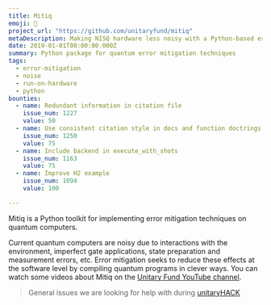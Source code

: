 ```yaml
---
title: Mitiq
emoji: 🌴
project_url: "https://github.com/unitaryfund/mitiq"
metaDescription: Making NISQ hardware less noisy with a Python-based error mitigating package.
date: 2019-01-01T00:00:00.000Z
summary: Python package for quantum error mitigation techniques
tags:
  - error-mitigation
  - noise
  - run-on-hardware
  - python
bounties:
  - name: Redundant information in citation file
    issue_num: 1227
    value: 50
  - name: Use consistent citation style in docs and function doctrings.
    issue_num: 1250
    value: 75
  - name: Include backend in execute_with_shots
    issue_num: 1163
    value: 75
  - name: Improve H2 example
    issue_num: 1094
    value: 100

---
```


Mitiq is a Python toolkit for implementing error mitigation techniques on quantum computers.

Current quantum computers are noisy due to interactions with the environment, imperfect gate applications, state preparation and measurement errors, etc.
Error mitigation seeks to reduce these effects at the software level by compiling quantum programs in clever ways.
You can watch some videos about Mitiq on the [Unitary Fund YouTube channel](https://www.youtube.com/watch?v=5KDQtWzJcfw&list=PL-VMs2BCTI_lklMMfY4iMdETT19rgZe5o).

> General issues we are looking for help with during [unitaryHACK](https://github.com/unitaryfund/mitiq/contribute)

